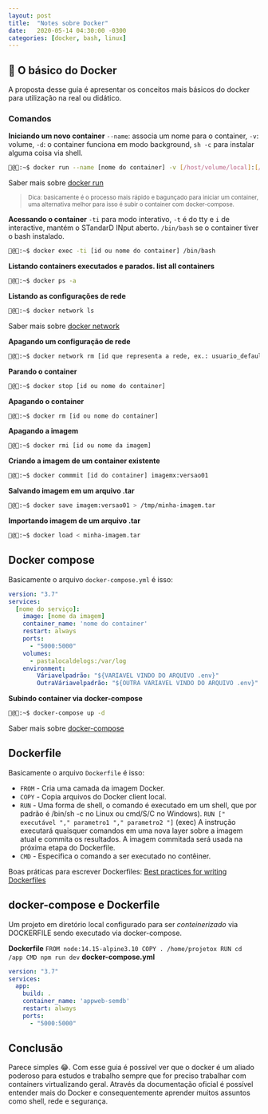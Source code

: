 ```yaml
---
layout: post
title:  "Notes sobre Docker"
date:   2020-05-14 04:30:00 -0300
categories: [docker, bash, linux]
---
```


## 🐋 O básico do Docker
A proposta desse guia é apresentar os conceitos mais básicos do docker para utilização na real ou didático.

### Comandos
**Iniciando um novo container**
`--name`: associa um nome para o container, `-v`: volume, `-d`: o container funciona em modo background, `sh -c` para instalar alguma coisa via shell. 
```bash
🐋@🐧:~$ docker run --name [nome do container] -v [/host/volume/local]:[/container/armazenaraqui] --network [rede_exemplo] -p [host_ip]:[host_port]:[container_port] -d [nome da imagem, ex.: node:14.15-alpine3.10] sh -c "yarn install && yarn run dev"
```
Saber mais sobre [docker run](https://docs.docker.com/engine/reference/commandline/run/)

> <sub>Dica: basicamente é o processo mais rápido e bagunçado para iniciar um container, uma alternativa melhor para isso é subir o container com docker-compose.</sub>

**Acessando o container**
`-ti` para modo interativo, `-t` é do tty e `i` de interactive, mantém o STandarD INput aberto. `/bin/bash` se o container tiver o bash instalado.
```bash
🐋@🐧:~$ docker exec -ti [id ou nome do container] /bin/bash
```

**Listando containers executados e parados. list all containers**
```bash
🐋@🐧:~$ docker ps -a
```

**Listando as configurações de rede**
```bash
🐋@🐧:~$ docker network ls
```
Saber mais sobre [docker network](https://docs.docker.com/network/)

**Apagando um configuração de rede**
```bash
🐋@🐧:~$ docker network rm [id que representa a rede, ex.: usuario_default]
```

**Parando o container**
```bash
🐋@🐧:~$ docker stop [id ou nome do container]
```

**Apagando o container**
```bash
🐋@🐧:~$ docker rm [id ou nome do container]
```

**Apagando a imagem**
```bash
🐋@🐧:~$ docker rmi [id ou nome da imagem]
```

**Criando a imagem de um container existente**
```bash
🐋@🐧:~$ docker commmit [id do container] imagemx:versao01
```

**Salvando imagem em um arquivo .tar**
```bash
🐋@🐧:~$ docker save imagem:versao01 > /tmp/minha-imagem.tar
```

**Importando imagem de um arquivo .tar**
```bash
🐋@🐧:~$ docker load < minha-imagem.tar
```

## Docker compose
Basicamente o arquivo `docker-compose.yml` é isso:
```yml
version: "3.7"
services:
  [nome do serviço]:
    image: [nome da imagem]
    container_name: 'nome do container'
    restart: always
    ports:
      - "5000:5000"
    volumes:
      - pastalocaldelogs:/var/log
    environment:
        Váriavelpadrão: "${VARIAVEL VINDO DO ARQUIVO .env}"
        OutraVáriavelpadrão: "${OUTRA VARIAVEL VINDO DO ARQUIVO .env}"
```

**Subindo container via docker-compose**
```bash
🐋@🐧:~$ docker-compose up -d
```
Saber mais sobre [docker-compose](https://docs.docker.com/get-started/08_using_compose/)

## Dockerfile
Basicamente o arquivo `Dockerfile` é isso:

- ```FROM``` - Cria uma camada da imagem Docker.
- ```COPY``` - Copia arquivos do Docker client local.
- ```RUN``` - Uma forma de shell, o comando é executado em um shell, que por padrão é /bin/sh -c no Linux ou cmd/S/C no Windows). ```RUN [" executável "," parametro1 "," parametro2 "]``` (exec) A instrução executará quaisquer comandos em uma nova layer sobre a imagem atual e commita os resultados. A imagem commitada será usada na próxima etapa do Dockerfile.
- ```CMD``` - Especifica o comando a ser executado no contêiner.

Boas práticas para escrever Dockerfiles: [Best practices for writing Dockerfiles](https://docs.docker.com/develop/develop-images/dockerfile_best-practices/)

## docker-compose e Dockerfile
Um projeto em diretório local configurado para ser *conteinerizado* via DOCKERFILE sendo executado via docker-compose.

**Dockerfile**
`
FROM node:14.15-alpine3.10
COPY . /home/projetox
RUN cd /app
CMD npm run dev
`
**docker-compose.yml**
```yml
version: "3.7"
services:
  app:
    build: .
    container_name: 'appweb-semdb'
    restart: always
    ports:
      - "5000:5000"
```

## Conclusão
Parece simples 😂. Com esse guia é possível ver que o docker é um aliado poderoso para estudos e trabalho sempre que for preciso trabalhar com containers virtualizando geral.
Através da documentação oficial é possível entender mais do Docker e consequentemente aprender muitos assuntos como shell, rede e segurança.
